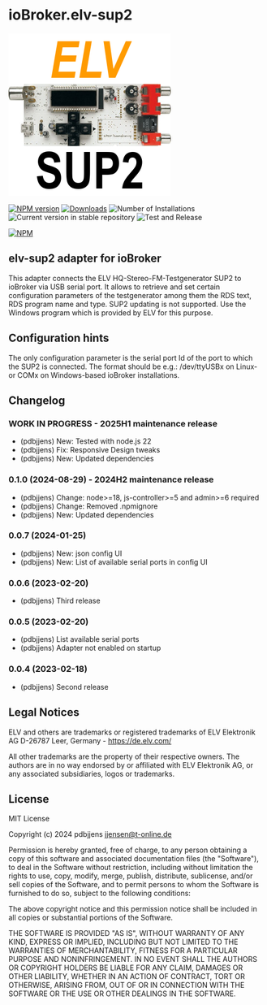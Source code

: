 # ioBroker.elv-sup2

![Logo](admin/elv-sup2.png)

[![NPM version](https://img.shields.io/npm/v/iobroker.elv-sup2.svg)](https://www.npmjs.com/package/iobroker.elv-sup2)
[![Downloads](https://img.shields.io/npm/dm/iobroker.elv-sup2.svg)](https://www.npmjs.com/package/iobroker.elv-sup2)
![Number of Installations](https://iobroker.live/badges/elv-sup2-installed.svg)
![Current version in stable repository](https://iobroker.live/badges/elv-sup2-stable.svg)
![Test and Release](https://github.com/pdbjjens/ioBroker.elv-sup2/workflows/Test%20and%20Release/badge.svg)

[![NPM](https://nodei.co/npm/iobroker.elv-sup2.png?downloads=true)](https://nodei.co/npm/iobroker.elv-sup2/)

## elv-sup2 adapter for ioBroker

This adapter connects the ELV HQ-Stereo-FM-Testgenerator SUP2 to ioBroker via USB serial port. It allows to retrieve and set certain configuration parameters of the testgenerator among them the RDS text, RDS program name and type. SUP2 updating is not supported. Use the Windows program which is provided by ELV for this purpose.

## Configuration hints

The only configuration parameter is the serial port Id of the port to which the SUP2 is connected.
The format should be e.g.: /dev/ttyUSBx on Linux- or COMx on Windows-based ioBroker installations.

## Changelog
<!--
	Placeholder for the next version (at the beginning of the line):
	### **WORK IN PROGRESS**
-->
### **WORK IN PROGRESS** - 2025H1 maintenance release

* (pdbjjens) New: Tested with node.js 22
* (pdbjjens) Fix: Responsive Design tweaks
* (pdbjjens) New: Updated dependencies

### 0.1.0 (2024-08-29) - 2024H2 maintenance release

* (pdbjjens) Change: node>=18, js-controller>=5 and admin>=6 required
* (pdbjjens) Change: Removed .npmignore
* (pdbjjens) New: Updated dependencies

### 0.0.7 (2024-01-25)

* (pdbjjens) New: json config UI
* (pdbjjens) New: List of available serial ports in config UI

### 0.0.6 (2023-02-20)

* (pdbjjens) Third release

### 0.0.5 (2023-02-20)

* (pdbjjens) List available serial ports
* (pdbjjens) Adapter not enabled on startup

### 0.0.4 (2023-02-18)

* (pdbjjens) Second release

## Legal Notices

ELV and others are trademarks or registered trademarks of ELV Elektronik AG D-26787 Leer, Germany -
<https://de.elv.com/>

All other trademarks are the property of their respective owners.
The authors are in no way endorsed by or affiliated with ELV Elektronik AG, or any associated subsidiaries, logos or trademarks.

## License

MIT License

Copyright (c) 2024 pdbjjens <jjensen@t-online.de>

Permission is hereby granted, free of charge, to any person obtaining a copy
of this software and associated documentation files (the "Software"), to deal
in the Software without restriction, including without limitation the rights
to use, copy, modify, merge, publish, distribute, sublicense, and/or sell
copies of the Software, and to permit persons to whom the Software is
furnished to do so, subject to the following conditions:

The above copyright notice and this permission notice shall be included in all
copies or substantial portions of the Software.

THE SOFTWARE IS PROVIDED "AS IS", WITHOUT WARRANTY OF ANY KIND, EXPRESS OR
IMPLIED, INCLUDING BUT NOT LIMITED TO THE WARRANTIES OF MERCHANTABILITY,
FITNESS FOR A PARTICULAR PURPOSE AND NONINFRINGEMENT. IN NO EVENT SHALL THE
AUTHORS OR COPYRIGHT HOLDERS BE LIABLE FOR ANY CLAIM, DAMAGES OR OTHER
LIABILITY, WHETHER IN AN ACTION OF CONTRACT, TORT OR OTHERWISE, ARISING FROM,
OUT OF OR IN CONNECTION WITH THE SOFTWARE OR THE USE OR OTHER DEALINGS IN THE
SOFTWARE.
